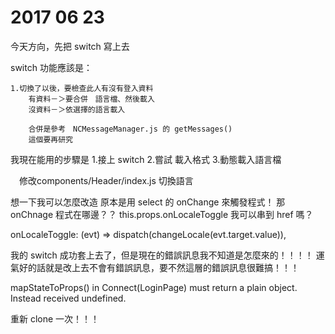 # 2017 06 23

今天方向，先把 switch 寫上去

 switch 功能應該是：  
 
    1.切換了以後，要檢查此人有沒有登入資料
        有資料－＞要合併　語言檔、然後載入
        沒資料－＞依選擇的語言載入

        合併是參考　NCMessageManager.js 的 getMessages() 
        這個要再研究

我現在能用的步驟是
  1.接上 switch
  2.嘗試 載入格式
  3.動態載入語言檔

　修改components/Header/index.js 切換語言

  想一下我可以怎麼改造
  原本是用 select 的 onChange 來觸發程式！
  那 onChnage 程式在哪邊？？   this.props.onLocaleToggle
  我可以串到 href 嗎？

onLocaleToggle: (evt) => dispatch(changeLocale(evt.target.value)),

我的 switch 成功套上去了，但是現在的錯誤訊息我不知道是怎麼來的！！！！
運氣好的話就是改上去不會有錯誤訊息，要不然這層的錯誤訊息很難搞！！！

mapStateToProps() in Connect(LoginPage) must return a plain object. Instead received undefined.

重新 clone 一次！！！
